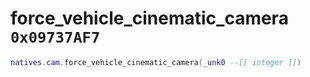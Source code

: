 # force_vehicle_cinematic_camera `0x09737AF7`

```lua
natives.cam.force_vehicle_cinematic_camera(_unk0 --[[ integer ]])
```